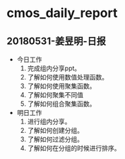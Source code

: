 # cmos_daily_report

## 20180531-姜昱明-日报
- 今日工作
    1. 完成组内分享ppt。
    2. 了解如何使用数值处理函数。
    3. 了解如何使用聚集函数。
    4. 了解如何聚集不同值
    5. 了解如何组合聚集函数。
- 明日工作
    1. 进行组内分享。
    2. 了解如何创建分组。
    3. 了解如何过滤分组。
    4. 了解如何在分组的时候进行排序。

    




